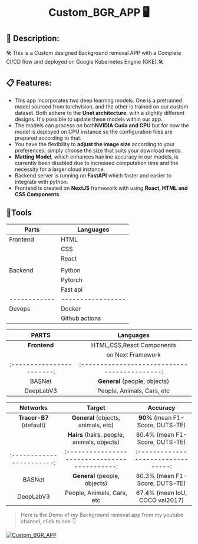 # <p align="center"> Custom_BGR_APP 🖥️ </p> 

## 📄 Description:  
🛠️ This is a Custom designed Background removal APP with a Complete CI/CD flow and deployed on Google Kubernetes Engine (GKE).🛠️

## 📋 Features:  
- This app incorporates two deep learning models. One is a pretrained model sourced from torchvision, and the other is trained on our custom dataset. Both adhere to the **Unet architecture**, with 
 a slightly different designs. It's possible to update these models within our app.
- The models can process on both**NVIDIA Cuda and CPU** but for now the model is deployed on CPU instance so the configuration files are prepared according to that.   
- You have the flexibility to **adjust the image size** according to your preferences; simply choose the size that suits your download needs.
- **Matting Model**, which enhances hairline accuracy in our models, is currently been disabled due to increased computation time and the necessity for a larger cloud instance.
- Backend server is running on **FastAPI** which faster and easier to integrate with python.
- Frontend is created on **NextJS** framework with using **React, HTML and CSS Components**.

## 🔧Tools

| Parts      | Languages       |
|------------|-----------------|
| Frontend   | HTML            |
|            | CSS             |
|            | React           |
|            |                 |
| Backend    | Python          |
|            | Pytorch         |
|            | Fast api        |
|------------|-----------------|
| Devops     | Docker          |
|            | Github actions  |



|        PARTS            |                   Languages                 | 
|:-----------------------:|:-------------------------------------------:|
| **Frontend**            |  HTML,CSS,React Components                  |
|                         |     on Next Framework                       | 
|:-----------------------:|:-------------------------------------------:|
|         BASNet          |        **General** (people, objects)        | 
|        DeepLabV3        |         People, Animals, Cars, etc          |  




|        Networks         |                   Target                    |             Accuracy             |
|:-----------------------:|:-------------------------------------------:|:--------------------------------:|
| **Tracer-B7** (default) |     **General** (objects, animals, etc)     | **90%** (mean F1-Score, DUTS-TE) |
|                         | **Hairs** (hairs, people, animals, objects) |  80.4% (mean F1-Score, DUTS-TE)  |
|:-----------------------:|:-------------------------------------------:|:--------------------------------:|
|         BASNet          |        **General** (people, objects)        |  80.3% (mean F1-Score, DUTS-TE)  |
|        DeepLabV3        |         People, Animals, Cars, etc          |  67.4% (mean IoU, COCO val2017)  |


> Here is the Demo of my Background removal app from my youtube channel, click to see 👇

[![Custom_BGR_APP](https://img.youtube.com/vi/uAksgBFnGWY/0.jpg)](https://www.youtube.com/watch?v=uAksgBFnGWY) 
